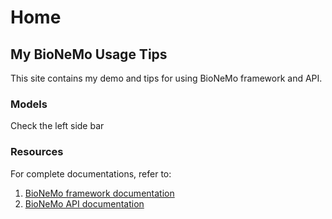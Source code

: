 # Home

## My BioNeMo Usage Tips

This site contains my demo and tips for using BioNeMo framework and API.

### Models

Check the left side bar

### Resources

For complete documentations, refer to:

1. [BioNeMo framework documentation](https://docs.nvidia.com/bionemo-framework/latest/index.html)
2. [BioNeMo API documentation](https://developer.nvidia.com/docs/bionemo-service/python-client.html)
